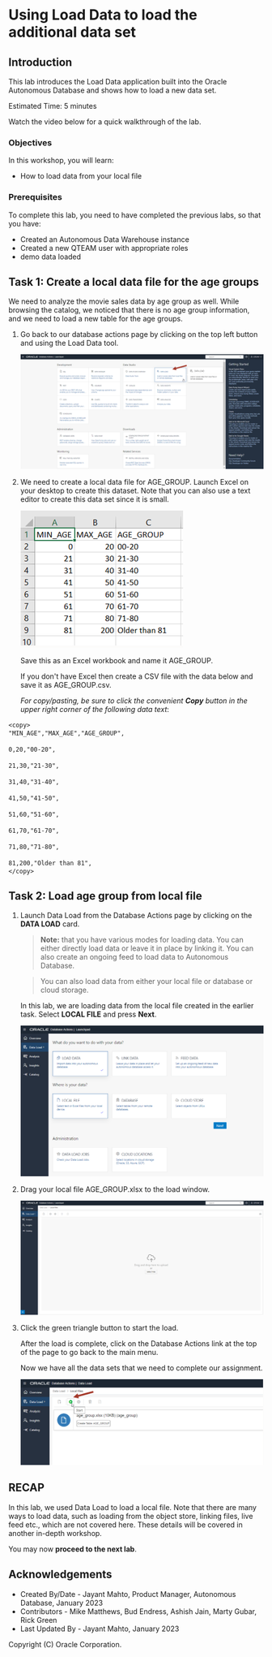 # Using Load Data to load the additional data set


## Introduction

This lab introduces the Load Data application built into the Oracle Autonomous Database and shows how to load a new data set.

Estimated Time: 5 minutes

Watch the video below for a quick walkthrough of the lab.
[](youtube:youtubeid)

### Objectives

In this workshop, you will learn:
-	How to load data from your local file

### Prerequisites

To complete this lab, you need to have completed the previous labs, so that you have:

- Created an Autonomous Data Warehouse instance
- Created a new QTEAM user with appropriate roles
- demo data loaded

## Task 1: Create a local data file for the age groups

We need to analyze the movie sales data by age group as well. While browsing the catalog,
we noticed that there is no age group information, and we need to load a
new table for the age groups.

1.  Go back to our database actions page by clicking on the
    top left button and using the Load Data tool.

    ![Screenshot of data load card](images/image8_load_card.png)

2.  We need to create a local data file for AGE_GROUP. Launch Excel on
    your desktop to create this dataset. Note that you can also use a
    text editor to create this data set since it is small.

    ![Screenshot of age group data in Excel](images/image9_data_excel.png)

    Save this as an Excel workbook and name it AGE_GROUP.

    If you don't have Excel then create a CSV file with the data below
    and save it as AGE_GROUP.csv.

    *For copy/pasting, be sure to click the convenient __Copy__ button in the upper right corner of the following data text*: 
    
```
<copy>
"MIN_AGE","MAX_AGE","AGE_GROUP",

0,20,"00-20",

21,30,"21-30",

31,40,"31-40",

41,50,"41-50",

51,60,"51-60",

61,70,"61-70",

71,80,"71-80",

81,200,"Older than 81",
</copy>
```

## Task 2: Load age group from local file

1.  Launch Data Load from the Database Actions page by clicking on the **DATA LOAD** card.
    
    >**Note:** that you have various modes for loading data. You can either
    directly load data or leave it in place by linking it. You can
    also create an ongoing feed to load data to Autonomous Database.
    
    >You can also load data from either your local file or database or
    cloud storage.
    
    In this lab, we are loading data from the local file created in the earlier
    task. Select **LOCAL FILE** and press **Next**.

    ![Screenshot of load data options](images/image10_load_option.png)

2.  Drag your local file AGE_GROUP.xlsx to the load window.

    ![Screenshot of pick file for load](images/image11_load_file.png)

3.  Click the green triangle button to start the load.

    After the load is complete, click on the Database Actions link at the top
    of the page to go back to the main menu.
    
    Now we have all the data sets that we need to complete our assignment.

    ![Screenshot of start loading file](images/image12_load_file_start.png)

## RECAP

In this lab, we used Data Load to load a local file. Note that there are many ways to load data, such as loading from the object store, linking files, live feed etc., which are not covered here. These details will be covered in another in-depth workshop.

You may now **proceed to the next lab**.

## Acknowledgements

- Created By/Date - Jayant Mahto, Product Manager, Autonomous Database, January 2023
- Contributors - Mike Matthews, Bud Endress, Ashish Jain, Marty Gubar, Rick Green
- Last Updated By - Jayant Mahto, January 2023


Copyright (C)  Oracle Corporation.